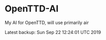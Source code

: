# OpenTTD-AI
My AI for OpenTTD, will use primarily air

Latest backup: Sun Sep 22 12:24:01 UTC 2019
